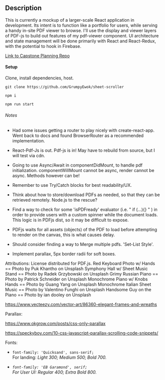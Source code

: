 ## Description

This is currently a mockup of a larger-scale React application in development.  Its intent is to function like a portfolio for users, while serving a handy in-site PDF viewer to browse.  I'll use the display and viewer layers of PDF-js to build out features of my pdf-viewer component.  UI architecture and state management will be done primarily with React and React-Redux, with the potential to hook in Firebase.

[Link to Capstone Planning Repo](https://github.com/GrumpyEwok/capstone-planning.git)

#### Setup

Clone, install dependencies, host.

`git clone https://github.com/GrumpyEwok/sheet-scroller`

`npm i`

`npm run start`

###### Notes

* Had some issues getting a router to play nicely with create-react-app.  Went back to docs and found BrowserRouter as a recommended implementation.

* React-Pdf-Js is out.  Pdf-js is in!  May have to rebuild from source, but I will test via cdn.  

* Going to use Async/Await in componentDidMount, to handle pdf initialization.  componentWillMount cannot be async, render cannot be async.  Methods however can be!

* Remember to use Try/Catch blocks for best readability/UX.

* Think about how to store/download PDFs as needed, so that they can be retrieved remotely.  Node.js to the rescue?  

* Find a way to check for some 'isPDFready' evaluator (i.e. " if (...){} "  ) in order to provide users with a custom spinner while the document loads.  This logic is in PDFjs dist, so it may be difficult to expose.

* PDFjs waits for all assets (objects) of the PDF to load before attempting to render on the canvas, this is what causes delay.

* Should consider finding a way to Merge multiple pdfs. 'Set-List Style'.

* Implement parallax, 5px border radii for soft boxes.

Attributions:
  License distributed for PDF.js.
  Red Keyboard Photo w/ Hands == Photo by Puk Khantho on Unsplash
  Symphony Hall w/ Sheet Music Stand == Photo by Radek Grzybowski on Unsplash
  Grimy Russian Piano == Photo by Patrick Schneider on Unsplash
  Monochrome Piano w/ Knobs Hands == Photo by Guang Yang on Unsplash
  Monochrome Italian Sheet Music == Photo by Valentino Funghi on Unsplash
  Handsome Guy on the Piano == Photo by ian dooley on Unsplash

  https://www.vecteezy.com/vector-art/86360-elegant-frames-and-wreaths


Parallax:

  https://www.okgrow.com/posts/css-only-parallax

  https://speckyboy.com/10-css-javascript-parallax-scrolling-code-snippets/

Fonts:   

  * `font-family: 'Quicksand', sans-serif;` <br>
    For landing: <em> Light 300; Medium 500; Bold 700.

  * `font-family: 'EB Garamond', serif;` <br>
    For User UI: <em> Regular 400; Extra Bold 800.




<!-- ###### Planned State:

  State: {
    isFetching: false / true,
    pdfToRender: [ PDF ],
    user: null / UserObj {
      userId: v4(),
      portfolio: null/ PortfolioObj {
        documents: sources,
      }
      userSettings: null/ SettingsObj {
        options: values,
      }
    },
  }` -->
